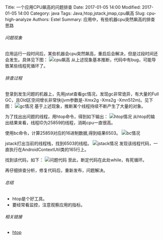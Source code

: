 Title: 一个应用CPU飙高的问题排查
Date: 2017-01-05 14:00
Modified: 2017-01-05 14:00
Category: java
Tags: Java,htop,jstack,jmap,cpu飙高 
Slug: cpu-high-analyze
Authors: Estel
Summary: 应用中，有些机器cpu突然飙高的排查思路

###### 问题现象
应用运行一段时间后，某些机器会cpu突然飙高，重启后会解决，但是过段时间还会发生。具体见下图：
![cpu飙高](http://img.libereco.cn/cpu-high-analyze/cpu%E9%A3%99%E9%AB%98.png)
从上述现象基本推断，代码中有bug，可能导致某些线程死循环了。
###### 排查过程
登录到发生问题的机器上，先用jstat查看gc情况，发现gc非常诡异，有大量的Full GC，且Old区空间增长非常快(jvm参数是-Xmx2g -Xms2g -Xmn512m)。见下图：
![gc情况](http://img.libereco.cn/cpu-high-analyze/gc%E6%83%85%E5%86%B5.png)
基于上述现象，推断某个线程持续不断产生了大量的对象。

为了找出出问题的线程，用htop命令，得到如下输出：
![htop情况](http://img.libereco.cn/cpu-high-analyze/htop%E6%83%85%E5%86%B5.png)
从htop的输出结果来看，线程ID为25859的线程，消耗cpu一直很高。

使用bc命令，计算25859对应的16进制数据,得到结果6503。
![bc情况](http://img.libereco.cn/cpu-high-analyze/bc%E6%83%85%E5%86%B5.png)

jstack打出当前的线程栈，找到6503的线程。
![jstack情况](http://img.libereco.cn/cpu-high-analyze/jstack%E7%BB%93%E6%9E%9C.png)
发现该线程代码，一直执行在AndroidContextUtil类的165行上。

找到该代码，如下：
![问题代码](http://img.libereco.cn/cpu-high-analyze/%E9%97%AE%E9%A2%98%E4%BB%A3%E7%A0%81.png)
至此，断定代码在此处while，有死循环。

再仔细排查分析，修复代码后，重新发布，问题解决。

###### 总结
- htop是个好工具。
- 要经常看监控，注意观察应用的指标。

###### 相关链接
- [htop](http://hisham.hm/htop/)

